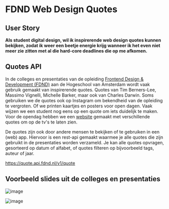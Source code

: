 # FDND Web Design Quotes

## User Story

**Als student digital design,
wil ik inspirerende web design quotes kunnen bekijken, 
zodat ik weer een beetje energie krijg wanneer ik het even niet meer zie zitten met al die hard-core deadlines die op me afkomen.**


## Quotes API

In de colleges en presentaties van de opleiding [Frontend Design & Development (FDND)](https://fdnd.nl) aan de Hogeschool van Amsterdam wordt vaak gebruik gemaakt van inspirerende quotes. Quotes van Tim Berners-Lee, Massimo Vignelli, Michelle Barker, maar ook van Charles Darwin.
Soms gebruiken we de quotes ook op Instagram om bekendheid van de opleiding te vergroten. 
Of we printen kaartjes en posters voor open dagen.
Vaak wijzen we een student nog eens op een quote om iets duidelijk te maken.
Voor de opendag hebben we een [website](https://quotes.fdnd.nl) gemaakt met verschillende quotes om op de tv's te laten zien. 

De quotes zijn ook door andere mensen te bekijken of te gebruiken in een (web) app. Hiervoor is een rest-api gemaakt waarmee je alle quotes die zijn gebruikt in de presentaties worden verzameld. 
Je kan alle quotes opvragen, gesorteerd op datum of alfabet, of quotes filteren op bijvoorbeeld tags, auteur of jaar.

https://quote.api.fdnd.nl/v1/quote



## Voorbeeld slides uit de colleges en presentaties

![image](https://user-images.githubusercontent.com/1391509/153770909-38b04fbb-1440-4d54-9860-d5605726fca0.png)

![image](https://user-images.githubusercontent.com/1391509/153770930-bde8c1d2-824d-4c45-acf4-e3a199933cef.png)

